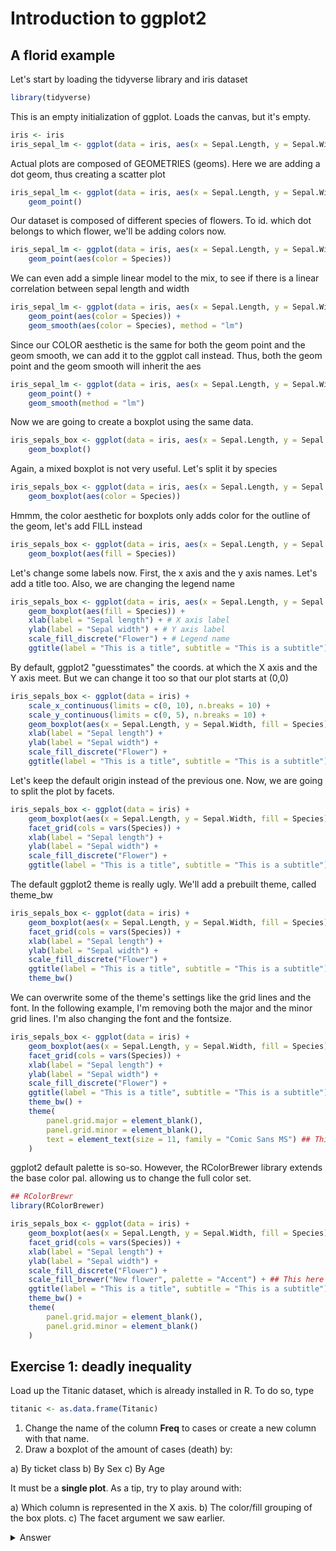 # Introduction to ggplot2

## A florid example

Let's start by loading the tidyverse library and iris dataset
```R
library(tidyverse)
```

This is an empty initialization of ggplot. Loads the canvas, but it's empty.

```R
iris <- iris
iris_sepal_lm <- ggplot(data = iris, aes(x = Sepal.Length, y = Sepal.Width))
```
Actual plots are composed of GEOMETRIES (geoms). Here we are adding a dot geom,
thus creating a scatter plot
```R
iris_sepal_lm <- ggplot(data = iris, aes(x = Sepal.Length, y = Sepal.Width)) +
    geom_point()
```
Our dataset is composed of different species of flowers. To id. which dot
belongs to which flower, we'll be adding colors now.
```R
iris_sepal_lm <- ggplot(data = iris, aes(x = Sepal.Length, y = Sepal.Width)) +
    geom_point(aes(color = Species)) 
```
    
We can even add a simple linear model to the mix, to see if there is a linear
correlation between sepal length and width
```R
iris_sepal_lm <- ggplot(data = iris, aes(x = Sepal.Length, y = Sepal.Width)) +
    geom_point(aes(color = Species)) +
    geom_smooth(aes(color = Species), method = "lm")
```
Since our COLOR aesthetic is the same for both the geom point and the geom
smooth, we can add it to the ggplot call instead. Thus, both the geom 
point and the geom smooth will inherit the aes
```R
iris_sepal_lm <- ggplot(data = iris, aes(x = Sepal.Length, y = Sepal.Width, color = Species)) +
    geom_point() +
    geom_smooth(method = "lm")
```
Now we are going to create a boxplot using the same data.
```R
iris_sepals_box <- ggplot(data = iris, aes(x = Sepal.Length, y = Sepal.Width)) +
    geom_boxplot() 
```
Again, a mixed boxplot is not very useful. Let's split it by species
```R
iris_sepals_box <- ggplot(data = iris, aes(x = Sepal.Length, y = Sepal.Width)) +
    geom_boxplot(aes(color = Species)) 
```
Hmmm, the color aesthetic for boxplots only adds color for the outline of the geom,
let's add FILL instead
```R
iris_sepals_box <- ggplot(data = iris, aes(x = Sepal.Length, y = Sepal.Width)) +
    geom_boxplot(aes(fill = Species)) 
```

Let's change some labels now. First, the x axis and the y axis names. Let's add
a title too. Also, we are changing the legend name
```R
iris_sepals_box <- ggplot(data = iris, aes(x = Sepal.Length, y = Sepal.Width)) +
    geom_boxplot(aes(fill = Species)) +
    xlab(label = "Sepal length") + # X axis label
    ylab(label = "Sepal width") + # Y axis label
    scale_fill_discrete("Flower") + # Legend name
    ggtitle(label = "This is a title", subtitle = "This is a subtitle")
```    

By default, ggplot2 "guesstimates" the coords. at which the X axis and the Y
axis meet. But we can change it too so that our plot starts at (0,0)
```R
iris_sepals_box <- ggplot(data = iris) +
    scale_x_continuous(limits = c(0, 10), n.breaks = 10) +
    scale_y_continuous(limits = c(0, 5), n.breaks = 10) +
    geom_boxplot(aes(x = Sepal.Length, y = Sepal.Width, fill = Species)) +
    xlab(label = "Sepal length") +
    ylab(label = "Sepal width") +
    scale_fill_discrete("Flower") +
    ggtitle(label = "This is a title", subtitle = "This is a subtitle")
```

Let's keep the default origin instead of the previous one. Now, we are
going to split the plot by facets.
```R
iris_sepals_box <- ggplot(data = iris) +
    geom_boxplot(aes(x = Sepal.Length, y = Sepal.Width, fill = Species)) +
    facet_grid(cols = vars(Species)) +
    xlab(label = "Sepal length") +
    ylab(label = "Sepal width") +
    scale_fill_discrete("Flower") +
    ggtitle(label = "This is a title", subtitle = "This is a subtitle")
```
The default ggplot2 theme is really ugly. We'll add a prebuilt theme, called
theme_bw
```R
iris_sepals_box <- ggplot(data = iris) +
    geom_boxplot(aes(x = Sepal.Length, y = Sepal.Width, fill = Species)) +
    facet_grid(cols = vars(Species)) +
    xlab(label = "Sepal length") +
    ylab(label = "Sepal width") +
    scale_fill_discrete("Flower") +
    ggtitle(label = "This is a title", subtitle = "This is a subtitle") +
    theme_bw()
```

We can overwrite some of the theme's settings like the grid lines and the font.
In the following example, I'm removing both the major and the minor grid lines.
I'm also changing the font and the fontsize.
```R
iris_sepals_box <- ggplot(data = iris) +
    geom_boxplot(aes(x = Sepal.Length, y = Sepal.Width, fill = Species)) +
    facet_grid(cols = vars(Species)) +
    xlab(label = "Sepal length") +
    ylab(label = "Sepal width") +
    scale_fill_discrete("Flower") +
    ggtitle(label = "This is a title", subtitle = "This is a subtitle") +
    theme_bw() +
    theme(
        panel.grid.major = element_blank(),
        panel.grid.minor = element_blank(),
        text = element_text(size = 11, family = "Comic Sans MS") ## This here changes the font for all of the text labels
    )
```

ggplot2 default palette is so-so. However, the RColorBrewer library extends
the base color pal. allowing us to change the full color set.
```R
## RColorBrewr
library(RColorBrewer)

iris_sepals_box <- ggplot(data = iris) +
    geom_boxplot(aes(x = Sepal.Length, y = Sepal.Width, fill = Species)) +
    facet_grid(cols = vars(Species)) +
    xlab(label = "Sepal length") +
    ylab(label = "Sepal width") +
    scale_fill_discrete("Flower") +
    scale_fill_brewer("New flower", palette = "Accent") + ## This here allows us to change the col. palette
    ggtitle(label = "This is a title", subtitle = "This is a subtitle") +
    theme_bw() +
    theme(
        panel.grid.major = element_blank(),
        panel.grid.minor = element_blank()
    )
```

## Exercise 1: deadly inequality
Load up the Titanic dataset, which is already installed in R. To do so, type

```R
titanic <- as.data.frame(Titanic)
```

1. Change the name of the column **Freq** to cases or create a new column with that name.
2. Draw a boxplot of the amount of cases (death) by:

a) By ticket class
b) By Sex
c) By Age

It must be a **single plot**. As a tip, try to play around with:

a) Which column is represented in the X axis.
b) The color/fill grouping of the box plots.
c) The facet argument we saw earlier.


<details>
  <summary>Answer</summary>

  ```R
titanic <- as.data.frame(Titanic)
titanic$cases <- titanic$Freq

the_plot <- ggplot(data = titanic, aes(x = Age, y = cases, fill = Sex)) +
    geom_boxplot() +
    facet_wrap(vars(Class))

  ```
</details>
